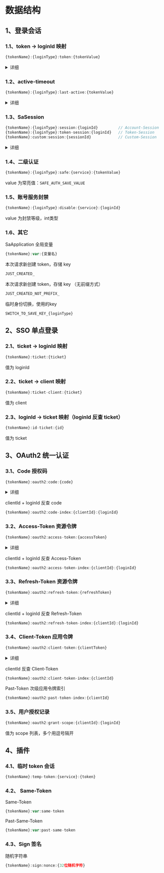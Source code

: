 # 数据结构


## 1、登录会话

### 1.1、token -> loginId 映射

``` js
{tokenName}:{loginType}:token:{tokenValue}
```

<details>
<summary>详细</summary>

key 示例 （ttl 为 timeout 有效期值 ）
``` js
satoken:login:token:47ab0105-2be1-400c-b517-82f81a0cfcf8
```


正常 value 格式
``` js
10001    loginId，登录id，一般为账号id 
```

异常 value 格式
``` js
-1       未能从请求中读取到有效 token
-2       已读取到 token，但是 token 无效
-3       已读取到 token，但是 token 已经过期 (详)
-4       已读取到 token，但是 token 已被顶下线
-5       已读取到 token，但是 token 已被踢下线
-6       已读取到 token，但是 token 已被冻结
-7       未按照指定前缀提交 token
```

</details>


### 1.2、active-timeout

``` js
{tokenName}:{loginType}:last-active:{tokenValue}
```

<details>
<summary>详细</summary>

key 示例 （key 的 ttl 为 timeout 有效期值 ）
``` js
satoken:login:last-active:06d1f12b-614e-4c00-8d8e-c07fef5f4aa9
```

value 格式 
```
1722334954193          // 单值时：此 token 最后访问日期
1722334954193, 1200    // 双值时：此 token 最后访问日期，此 token 指定的动态 active-timeout 值 
```

active-timeout 判断方式：
``` js
当前时间 - token 最后访问时间 > active-timeout
返回 true： 此 token 已冻结 
返回 false：此 token 未冻结 
```

</details>



### 1.3、SaSession

``` js
{tokenName}:{loginType}:session:{loginId}         // Account-Session
{tokenName}:{loginType}:token-session:{loginId}   // Token-Session
{tokenName}:custom:session:{sessionId}            // Custom-Session
```

<details>
<summary>详细</summary>

key 示例 
``` js
// Account-Session
satoken:login:session:1000001

// Token-Session
satoken:login:session:47ab0105-2be1-400c-b517-82f81a0cfcf8

// Custom-Session
satoken:custom:session:role-1001
```

value 格式 

``` js
{
  "@class": "cn.dev33.satoken.dao.SaSessionForJacksonCustomized",    // java calss 信息
  "id": "satoken:login:session:10001",    // sessionId
  "type": "Account-Session",    // session类型：Account-Session / Token-Session / Custom-Session
  "loginType": "login",     // 账号类型 
  "loginId": [    // 对应登录id 值（Account-Session才会有值）
    "java.lang.Long",
    10001
  ],    
  "token": null,    // 对应 token 值 （Token-Session才会有值）
  "createTime": 1722334954145,    // 此 session 创建时间，13位时间戳 
  "dataMap": {    // 此 session 挂载数据 
    "@class": "java.util.concurrent.ConcurrentHashMap", 
    "name": "张三"    // 此 session 挂载数据 详情
	// 更多值 ...
  },
  "tokenSignList": [    // 客户端 token 信息列表（Account-Session才会有值）
    "java.util.Vector",
    [
      {
        "@class": "cn.dev33.satoken.session.TokenSign",
        "value": "06d1f12b-614e-4c00-8d8e-c07fef5f4aa9",    // 客户端 token 值
        "device": "default-device",     // 登录设备
        "tag": null    // 挂载自定义值 
      }
    ]
  ]
}
```

</details>


### 1.4、二级认证
``` js
{tokenName}:{loginType}:safe:{service}:{tokenValue}
```
value 为常亮值：`SAFE_AUTH_SAVE_VALUE`


### 1.5、账号服务封禁
``` js
{tokenName}:{loginType}:disable:{service}:{loginId}
```
value 为封禁等级，int类型 


### 1.6、其它
SaApplication 全局变量
``` js
{tokenName}:var:{变量名}
```

本次请求新创建 token，存储 key 
``` js
JUST_CREATED_
```

本次请求新创建 token，存储 key （无前缀方式）
``` js
JUST_CREATED_NOT_PREFIX_
```

临时身份切换，使用的key
``` js
SWITCH_TO_SAVE_KEY_{loginType}
```


## 2、SSO 单点登录

### 2.1、ticket -> loginId 映射
``` js
{tokenName}:ticket:{ticket}
```
值为 loginId


### 2.2、ticket -> client 映射
``` js
{tokenName}:ticket-client:{ticket}
```
值为 client


### 2.3、loginId -> ticket 映射（loginId 反查 ticket）
``` js
{tokenName}:id-ticket:{id}
```
值为 ticket



## 3、OAuth2 统一认证 

### 3.1、Code 授权码
``` js
{tokenName}:oauth2:code:{code}
```

<details>
<summary>详细</summary>

值为 CodeModel

``` js
{
  "@class": "cn.dev33.satoken.oauth2.model.CodeModel",    // java class 信息
  "code": "AbRVp2HrgyklE0BXYWszskGJWAGY7xhGu6Zaco4zJECzGYagCCFWj0jOlHza",    // code值
  "scope": "",    // 所申请权限列表，多个用逗号隔开
  "loginId": "10001",    // 对应的loginId
  "redirectUri": "",    // 重定向地址
}
```

</details>

clientId + loginId 反查 code
``` js
{tokenName}:oauth2:code-index:{clientId}:{loginId}
```



### 3.2、Access-Token 资源令牌
``` js
{tokenName}:oauth2:access-token:{accessToken}
```

<details>
<summary>详细</summary>

值为 AccessTokenModel

``` js
{
  "@class": "cn.dev33.satoken.oauth2.model.AccessTokenModel",    // java class 信息
  "accessToken": "CqRVp2HrgyklE0BXYWszskGJWAGY7xhGu9Zaco4zJECzGYagCCFWj0jOlHoU",    // 资源令牌值
  "refreshToken": "EAubykIqRLwbvvi0wfZqnWxoC1bLhPguIfTqX3S1aoTe6pCLKsV9jU3OEI8U",    // 刷新令牌值
  "expiresTime": 1722422031510,    // 资源令牌到期时间
  "refreshExpiresTime": 1725006831511,    // 刷新令牌到期时间
  "clientId": "1001",    // 对应的应用id
  "loginId": "10001",    // 对应的loginId
  "openid": "gr_SwoIN0MC1ewxHX_vfCW3BothWDZMMtx__",    // 对应的 openid
  "scope": "",    // 所具有的权限列表，多个用逗号隔开
  "expiresIn": 7199,    // 资源令牌剩余有效时间，单位秒
  "refreshExpiresIn": 2592000    // 刷新令牌剩余有效时间，单位秒
}
```

</details>

clientId + loginId 反查 Access-Token
``` js
{tokenName}:oauth2:access-token-index:{clientId}:{loginId}
```


### 3.3、Refresh-Token 资源令牌
``` js
{tokenName}:oauth2:refresh-token:{refreshToken}
```

<details>
<summary>详细</summary>

值为 RefreshTokenModel

``` js
{
  "@class": "cn.dev33.satoken.oauth2.model.RefreshTokenModel",    // java class 信息
  "refreshToken": "EAubykIqRLwbvvi0wfZqnWxoC1bLhPguIfTqX3S1aoTe6pCLKsV9jU3OEI8U",    // 刷新令牌值
  "expiresTime": 1725006831511,   // 刷新令牌到期时间
  "clientId": "1001",    // 对应的应用id
  "scope": "",    // 所具有的权限列表，多个用逗号隔开
  "loginId": "10001",    // 对应的loginId
  "openid": "gr_SwoIN0MC1ewxHX_vfCW3BothWDZMMtx__",    // 对应的 openid
  "expiresIn": 2591999    // 刷新令牌剩余有效时间，单位秒
}
```

</details>

clientId + loginId 反查 Refresh-Token
``` js
{tokenName}:oauth2:refresh-token-index:{clientId}:{loginId}
```


### 3.4、Client-Token 应用令牌
``` js
{tokenName}:oauth2:client-token:{clientToken}
```

<details>
<summary>详细</summary>

值为 ClientTokenModel

``` js
{
  "@class": "cn.dev33.satoken.oauth2.model.ClientTokenModel",    // java class 信息
  "clientToken": "fWQjBKxprSslmYFLbzen0oa95rOvqnqYKZW3sD8mzamNbabG8b6MPKPP5uCu",    // 应用令牌值 
  "expiresTime": 1722425237153,    // 应用令牌到期时间
  "clientId": "1001",    // 对应的应用id
  "scope": null,    // 所具有的权限列表，多个用逗号隔开
  "expiresIn": 7200    // 应用令牌剩余有效时间，单位秒
}
```

</details>

clientId 反查 Client-Token
``` js
{tokenName}:oauth2:client-token-index:{clientId}
```

Past-Token 次级应用令牌索引
``` js
{tokenName}:oauth2:past-token-index:{clientId}
```

### 3.5、用户授权记录
``` js
{tokenName}:oauth2:grant-scope:{clientId}:{loginId}
```
值为 scope 列表，多个用逗号隔开 




## 4、插件

### 4.1、临时 token 会话 
``` js
{tokenName}:temp-token:{service}:{token}
```


### 4.2、 Same-Token 

Same-Token 
``` js
{tokenName}:var:same-token
```

Past-Same-Token 
``` js
{tokenName}:var:past-same-token
```


### 4.3、Sign 签名

随机字符串
``` js
{tokenName}:sign:nonce:{32位随机字符}
```








